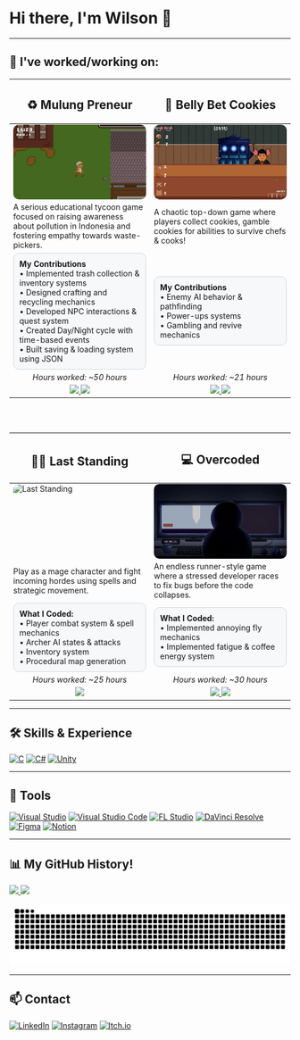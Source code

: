 <h1>Hi there, I'm Wilson 👋  </h1> 

---

<h2>📂 I've worked/working on:</h2>

<table width="100%">
  <thead>
    <tr>
      <th width="50%">
        <h2>♻️ Mulung Preneur</h2>
      </th>
      <th width="50%">
        <h2>🍪 Belly Bet Cookies</h2>
      </th>
    </tr>
  </thead>
  <tbody>
    <tr>
      <td>
        <div style="aspect-ratio:16/9; overflow:hidden; border-radius:10px;">
          <img src="https://github.com/wi1wil/wi1wil/raw/main/MulungPreneur.gif" 
               alt="Mulung Preneur" style="width:100%; height:100%; object-fit:cover;"/>
        </div>
      </td>
      <td>
        <div style="aspect-ratio:16/9; overflow:hidden; border-radius:10px;">
          <img src="https://github.com/wi1wil/wi1wil/raw/main/BBC.gif" 
               alt="Belly Bet Cookies" style="width:100%; height:100%; object-fit:cover;"/>
        </div>
      </td>
    </tr>
    <tr>
      <td>
        A serious educational tycoon game focused on raising awareness about pollution in Indonesia and fostering empathy towards waste-pickers.
      </td>
      <td>
        A chaotic top-down game where players collect cookies, gamble cookies for abilities to survive chefs & cooks!
      </td>
    </tr>
    <tr>
      <td>
        <div style="padding:10px; border:1px solid #d0d7de; border-radius:10px; background:#f6f8fa; text-align:left;">
          <b>My Contributions</b><br>
          • Implemented trash collection & inventory systems<br>
          • Designed crafting and recycling mechanics<br>
          • Developed NPC interactions & quest system<br>
          • Created Day/Night cycle with time-based events<br>
          • Built saving & loading system using JSON<br>
        </div>
      </td>
      <td>
        <div style="padding:10px; border:1px solid #d0d7de; border-radius:10px; background:#f6f8fa; text-align:left;">
          <b>My Contributions</b><br>
          • Enemy AI behavior & pathfinding<br>
          • Power-ups systems<br>
          • Gambling and revive mechanics<br>
        </div>
      </td>
    </tr>
    <tr>
      <td align="center"><i>Hours worked: ~50 hours</i></td>
      <td align="center"><i>Hours worked: ~21 hours</i></td>
    </tr>
       <tr>
        <td align="center">
          <a href="https://github.com/wi1wil/MulungPreneur">
            <img src="https://img.shields.io/badge/Read%20More-181717?style=for-the-badge&logo=github&logoColor=white"/>
          </a>
          <a href="https://wi1wil.itch.io/mulungpreneur">
            <img src="https://img.shields.io/badge/Play%20Game-FF0000?style=for-the-badge&logo=itch.io&logoColor=white"/>
          </a>
        </td>
        <td align="center">
          <a href="https://github.com/wi1wil/brackeys-gamejam">
            <img src="https://img.shields.io/badge/Read%20More-181717?style=for-the-badge&logo=github&logoColor=white"/>
          </a>
          <a href="https://kangmantul.itch.io/rat-the-cookies-maniac">
            <img src="https://img.shields.io/badge/Play%20Game-FF0000?style=for-the-badge&logo=itch.io&logoColor=white"/>
          </a>
        </td>
      </tr>
  </tbody>
</table>

<br><br>

<table width="100%">
  <thead>
    <tr>
      <th width="50%">
        <h2>🧙‍♂️ Last Standing</h2>
      </th>
      <th width="50%">
        <h2>💻 Overcoded</h2>
      </th>
    </tr>
  </thead>
  <tbody>
    <tr>
      <td>
        <div style="aspect-ratio:16/9; overflow:hidden; border-radius:10px;">
          <img src="https://github.com/wi1wil/wi1wil/raw/main/LST.gif" 
               alt="Last Standing" style="width:100%; height:100%; object-fit:cover;"/>
        </div>
      </td>
      <td>
        <div style="aspect-ratio:16/9; overflow:hidden; border-radius:10px;">
          <img src="https://github.com/wi1wil/wi1wil/raw/main/Overcoded.gif" 
               alt="Overcoded" style="width:100%; height:100%; object-fit:cover;"/>
        </div>
      </td>
    </tr>
    <tr>
      <td>Play as a mage character and fight incoming hordes using spells and strategic movement.</td>
      <td>An endless runner-style game where a stressed developer races to fix bugs before the code collapses.</td>
    </tr>
    <tr>
      <td>
        <div style="padding:10px; border:1px solid #d0d7de; border-radius:10px; background:#f6f8fa; text-align:left;">
          <b>What I Coded:</b><br>
          • Player combat system & spell mechanics<br>
          • Archer AI states & attacks <br>
          • Inventory system<br>
          • Procedural map generation<br>
        </div>
      </td>
      <td>
        <div style="padding:10px; border:1px solid #d0d7de; border-radius:10px; background:#f6f8fa; text-align:left;">
          <b>What I Coded:</b><br>
          • Implemented annoying fly mechanics<br>
          • Implemented fatigue & coffee energy system<br>
        </div>
      </td>
    </tr>
    <tr>
      <td align="center"><i>Hours worked: ~25 hours</i></td>
      <td align="center"><i>Hours worked: ~30 hours</i></td>
    </tr>
      <tr>
        <td align="center">
          <a href="https://github.com/wi1wil/LST">
            <img src="https://img.shields.io/badge/Read%20More-181717?style=for-the-badge&logo=github&logoColor=white"/>
          </a>
        </td>
        <td align="center">
          <a href="https://github.com/rchtr-chn/Overcoded">
            <img src="https://img.shields.io/badge/Read%20More-181717?style=for-the-badge&logo=github&logoColor=white"/>
          </a>
          <a href="https://rchtr-chn.itch.io/overcoded">
            <img src="https://img.shields.io/badge/Play%20Game-FF0000?style=for-the-badge&logo=itch.io&logoColor=white"/>
          </a>
        </td>
      </tr>
  </tbody>
</table>

---

## 🛠️ Skills & Experience
[![C](https://img.shields.io/badge/C-00599C?style=for-the-badge&logo=c&logoColor=white)](https://en.wikipedia.org/wiki/C_(programming_language)) 
[![C#](https://custom-icon-badges.demolab.com/badge/C%23-239120.svg?logo=cs&logoColor=white&style=for-the-badge)](https://learn.microsoft.com/en-us/dotnet/csharp/) 
[![Unity](https://img.shields.io/badge/Unity-100000?style=for-the-badge&logo=unity&logoColor=white)](https://unity.com/)

---

## 🔧 Tools
[![Visual Studio](https://custom-icon-badges.demolab.com/badge/Visual%20Studio-5C2D91.svg?logo=visualstudio&logoColor=white&style=for-the-badge)](https://visualstudio.microsoft.com/)
[![Visual Studio Code](https://custom-icon-badges.demolab.com/badge/Visual%20Studio%20Code-0078d7.svg?logo=visualstudiocode&logoColor=white&style=for-the-badge)](https://code.visualstudio.com/)
[![FL Studio](https://custom-icon-badges.demolab.com/badge/FL%20Studio-20232A.svg?logo=flstudio&logoColor=FF6F00&style=for-the-badge)](https://www.image-line.com/)
[![DaVinci Resolve](https://custom-icon-badges.demolab.com/badge/DaVinci%20Resolve-233A51.svg?logo=davinci-resolve&logoColor=white&style=for-the-badge)](https://www.blackmagicdesign.com/products/davinciresolve)
[![Figma](https://custom-icon-badges.demolab.com/badge/Figma-F24E1E.svg?logo=figma&logoColor=white&style=for-the-badge)](https://www.figma.com/)
[![Notion](https://custom-icon-badges.demolab.com/badge/Notion-000000.svg?logo=notion&logoColor=white&style=for-the-badge)](https://www.notion.so/)

---



## 📊 My GitHub History!
<a href="https://github.com/anuraghazra/github-readme-stats">
  <img height="180em" src="https://github-readme-stats-lake-sigma-71.vercel.app/api?username=wi1wil&show_icons=true&theme=tokyonight&hide_border=true&count_private=true" />
</a>
<a href="https://github.com/anuraghazra/github-readme-stats">
  <img height="180em" src="https://github-readme-stats-lake-sigma-71.vercel.app/api/top-langs/?username=wi1wil&layout=compact&theme=tokyonight&hide_border=true" />
</a>

![GitHub Snake](https://raw.githubusercontent.com/wi1wil/wi1wil/output/github-contribution-grid-snake.svg)

---

## 📫 Contact  
[![LinkedIn](https://custom-icon-badges.demolab.com/badge/LinkedIn-0A66C2?logo=linkedin-white&logoColor=fff)](https://www.linkedin.com/in/wilson-halim-5144702aa/)
[![Instagram](https://img.shields.io/badge/Instagram-%23E4405F.svg?logo=Instagram&logoColor=white)](https://www.instagram.com/__wil.h/)
[![Itch.io](https://img.shields.io/badge/itch.io-%23FF0B34.svg?logo=Itch.io&logoColor=white)](https://wi1wil.itch.io/)
